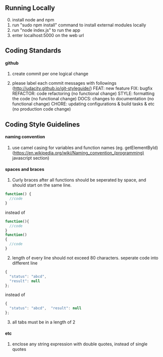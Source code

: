 ## Running Locally

0. install node and npm
1. run "sudo npm install" command to install external modules locally
2. run "node index.js" to run the app
3. enter localhost:5000 on the web url



## Coding Standards

#### github
1. create commit per one logical change

2. please label each commit messages with followings (http://udacity.github.io/git-styleguide/)
FEAT: new feature
FIX: bugfix
REFACTOR: code refactoring (no functional change)
STYLE: formatting the code (no functional change)
DOCS: changes to documentation (no functional change)
CHORE: updating configurations & build tasks & etc (no production code change)


## Coding Style Guidelines

#### naming convention

1. use camel casing for variables and function names (eg. getElementById)
(https://en.wikipedia.org/wiki/Naming_convention_(programming) javascript section)

#### spaces and braces

1. Curly braces after all functions should be seperated by space, and should start on the same line.
```javascript
function() {
  //code
}
```
instead of
```javascript
function(){
  //code
}
function()
{
  //code
}
```

2. length of every line should not exceed 80 characters. seperate code into different line
```javascript
{
  "status": "abcd",  
  "result": null  
};
```
instead of
```javascript
{
  "status": "abcd",  "result": null  
};
```

3. all tabs must be in a length of 2


#### etc

1. enclose any string expression with double quotes, instead of single quotes
